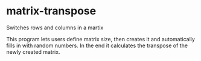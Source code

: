 # matrix-transpose
Switches rows and columns in a martix

This program lets users define matrix size, then creates it and automatically fills in with random numbers. In the end it calculates the transpose of the newly created matrix.
